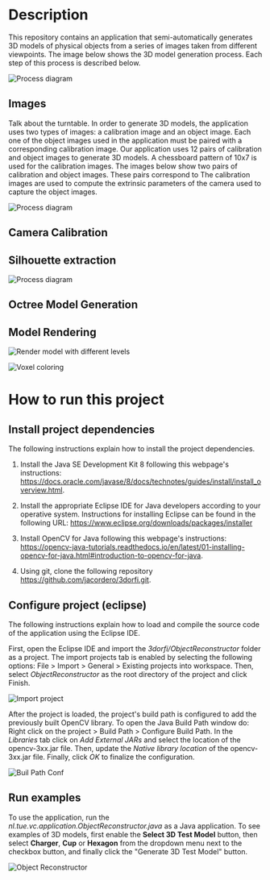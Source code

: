 # Description
This repository contains an application that semi-automatically generates 3D models of physical objects from a series of images taken from different viewpoints. The image below shows the 3D model generation process. Each step of this process is described below.

![Process diagram](./docs_images/process-diagram.png)

## Images

Talk about the turntable.
In order to generate 3D models, the application uses two types of images: a calibration image and an object image. Each one of the object images used in the application must be paired with a corresponding calibration image. Our application uses 12 pairs of calibration and object images to generate 3D models. A chessboard pattern of 10x7 is used for the calibration images. The images below show two pairs of calibration and object images. These pairs correspond to  The calibration images are used to compute the extrinsic parameters of the camera used to capture the object images. 

![Process diagram](./docs_images/ObjectAndChessboardPairs.png)

## Camera Calibration

## Silhouette extraction

![Process diagram](./docs_images/ObjectsAndSilhouettes.png)

## Octree Model Generation

## Model Rendering

![Render model with different levels](./docs_images/OctreeModelWithDifferentLevels.png)

![Voxel coloring](./docs_images/VoxelColoring.png)

# How to run this project
## Install project dependencies
The following instructions explain how to install the project dependencies.

1. Install the Java SE Development Kit 8 following this webpage's instructions: https://docs.oracle.com/javase/8/docs/technotes/guides/install/install_overview.html.

2. Install the appropriate Eclipse IDE for Java developers according to your operative system. Instructions for installing Eclipse can be found in the following URL: https://www.eclipse.org/downloads/packages/installer
3. Install OpenCV for Java following this webpage's instructions: https://opencv-java-tutorials.readthedocs.io/en/latest/01-installing-opencv-for-java.html#introduction-to-opencv-for-java.

4. Using git, clone the following repository https://github.com/jacordero/3dorfi.git.

## Configure project (eclipse)
The following instructions explain how to load and compile the source code of the application using the Eclipse IDE.

First, open the Eclipse IDE and import the *3dorfi/ObjectReconstructor* folder as a project. The import projects tab is enabled by selecting the following options: File > Import > General > Existing projects into workspace. Then, select *ObjectReconstructor* as the root directory of the project and click Finish.

![Import project](./docs_images/ImportProject.png)

After the project is loaded, the project's build path is configured to add the previously built OpenCV library. To open the Java Build Path window do: Right click on the project > Build Path > Configure Build Path. In the *Libraries* tab click on *Add External JARs* and select the location of the opencv-3xx.jar file. Then, update the *Native library location* of the opencv-3xx.jar file. Finally, click *OK* to finalize the configuration.

![Buil Path Conf](./docs_images/BuildPathConf.png)

## Run examples
To use the application, run the *nl.tue.vc.application.ObjectReconstructor.java* as a Java application. To see examples of 3D models, first enable the **Select 3D Test Model** button, then select **Charger**, **Cup** or **Hexagon** from the dropdown menu next to the checkbox button, and finally click the "Generate 3D Test Model" button.

![Object Reconstructor](./docs_images/ObjectReconstructor.png)
